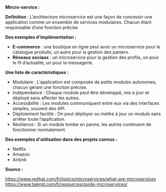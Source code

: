 
**Mircro-service :** 

**Definition** : L’architecture microservice est une façon de concevoir une application comme un ensemble de services modulaires. Chacun étant responsable d’une fonction précise

**Des exemples d'implémentation :** 

- **E-commerce** : une boutique en ligne peut avoir un microservice pour le catalogue produits, un autre pour la gestion des paniers.
- **Réseaux sociaux** : un microservice pour la gestion des profils, un pour le fil d’actualité, un pour la messagerie.


**Une liste de caractéristiques :**

- Modulaire : L’application est composée de petits modules autonomes, chacun gérant une fonction précise.
- Indépendance : Chaque module peut être développé, mis à jour et déployé sans affecter les autres.
- Accessibilité : Les modules communiquent entre eux via des interfaces simples, souvent des API.
- Déploiement facilité : On peut déployer ou mettre à jour un module sans arrêter toute l’application.
- Résilience : Si un module tombe en panne, les autres continuent de fonctionner normalement.

**Des exemples d'utilisation dans des projets connus :**
- Netflix
- Amazon
- Airbnb

**Source :**

https://www.redhat.com/fr/topics/microservices/what-are-microservices 
https://www.talend.com/fr/resources/guide-microservices/ 

